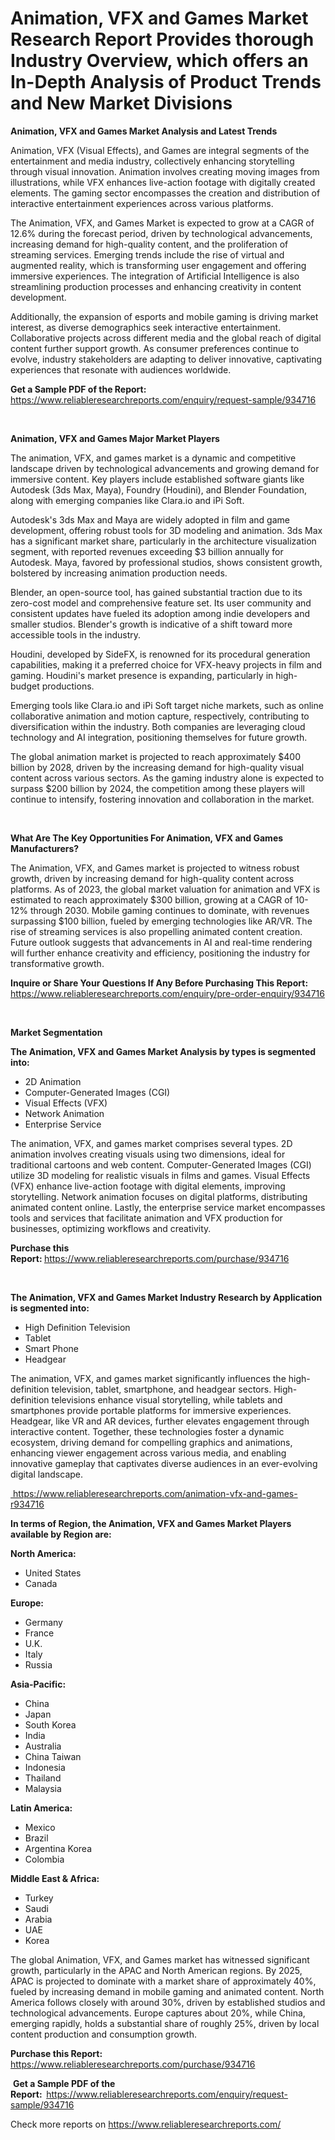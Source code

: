 <p><h1>Animation, VFX and Games Market Research Report Provides thorough Industry Overview, which offers an In-Depth Analysis of Product Trends and New Market Divisions</h1></p><p><strong>Animation, VFX and Games Market Analysis and Latest Trends</strong></p>
<p><p>Animation, VFX (Visual Effects), and Games are integral segments of the entertainment and media industry, collectively enhancing storytelling through visual innovation. Animation involves creating moving images from illustrations, while VFX enhances live-action footage with digitally created elements. The gaming sector encompasses the creation and distribution of interactive entertainment experiences across various platforms.</p><p>The Animation, VFX, and Games Market is expected to grow at a CAGR of 12.6% during the forecast period, driven by technological advancements, increasing demand for high-quality content, and the proliferation of streaming services. Emerging trends include the rise of virtual and augmented reality, which is transforming user engagement and offering immersive experiences. The integration of Artificial Intelligence is also streamlining production processes and enhancing creativity in content development. </p><p>Additionally, the expansion of esports and mobile gaming is driving market interest, as diverse demographics seek interactive entertainment. Collaborative projects across different media and the global reach of digital content further support growth. As consumer preferences continue to evolve, industry stakeholders are adapting to deliver innovative, captivating experiences that resonate with audiences worldwide.</p></p>
<p><strong>Get a Sample PDF of the Report:&nbsp;</strong> <a href="https://www.reliableresearchreports.com/enquiry/request-sample/934716?utm_campaign=3584&utm_medium=2&utm_source=Github&utm_content=ia&utm_term=21032025&utm_id=animation-vfx-and-games">https://www.reliableresearchreports.com/enquiry/request-sample/934716</a></p>
<p>&nbsp;</p>
<p><strong>Animation, VFX and Games Major Market Players</strong></p>
<p><p>The animation, VFX, and games market is a dynamic and competitive landscape driven by technological advancements and growing demand for immersive content. Key players include established software giants like Autodesk (3ds Max, Maya), Foundry (Houdini), and Blender Foundation, along with emerging companies like Clara.io and iPi Soft.</p><p>Autodesk's 3ds Max and Maya are widely adopted in film and game development, offering robust tools for 3D modeling and animation. 3ds Max has a significant market share, particularly in the architecture visualization segment, with reported revenues exceeding $3 billion annually for Autodesk. Maya, favored by professional studios, shows consistent growth, bolstered by increasing animation production needs.</p><p>Blender, an open-source tool, has gained substantial traction due to its zero-cost model and comprehensive feature set. Its user community and consistent updates have fueled its adoption among indie developers and smaller studios. Blender's growth is indicative of a shift toward more accessible tools in the industry.</p><p>Houdini, developed by SideFX, is renowned for its procedural generation capabilities, making it a preferred choice for VFX-heavy projects in film and gaming. Houdini's market presence is expanding, particularly in high-budget productions.</p><p>Emerging tools like Clara.io and iPi Soft target niche markets, such as online collaborative animation and motion capture, respectively, contributing to diversification within the industry. Both companies are leveraging cloud technology and AI integration, positioning themselves for future growth.</p><p>The global animation market is projected to reach approximately $400 billion by 2028, driven by the increasing demand for high-quality visual content across various sectors. As the gaming industry alone is expected to surpass $200 billion by 2024, the competition among these players will continue to intensify, fostering innovation and collaboration in the market.</p></p>
<p>&nbsp;</p>
<p><strong>What Are The Key Opportunities For Animation, VFX and Games Manufacturers?</strong></p>
<p><p>The Animation, VFX, and Games market is projected to witness robust growth, driven by increasing demand for high-quality content across platforms. As of 2023, the global market valuation for animation and VFX is estimated to reach approximately $300 billion, growing at a CAGR of 10-12% through 2030. Mobile gaming continues to dominate, with revenues surpassing $100 billion, fueled by emerging technologies like AR/VR. The rise of streaming services is also propelling animated content creation. Future outlook suggests that advancements in AI and real-time rendering will further enhance creativity and efficiency, positioning the industry for transformative growth.</p></p>
<p><strong>Inquire or Share Your Questions If Any Before Purchasing This Report:</strong> <a href="https://www.reliableresearchreports.com/enquiry/pre-order-enquiry/934716?utm_campaign=3584&utm_medium=2&utm_source=Github&utm_content=ia&utm_term=21032025&utm_id=animation-vfx-and-games">https://www.reliableresearchreports.com/enquiry/pre-order-enquiry/934716</a></p>
<p>&nbsp;</p>
<p><strong>Market Segmentation</strong></p>
<p><strong>The Animation, VFX and Games Market Analysis by types is segmented into:</strong></p>
<p><ul><li>2D Animation</li><li>Computer-Generated Images (CGI)</li><li>Visual Effects (VFX)</li><li>Network Animation</li><li>Enterprise Service</li></ul></p>
<p><p>The animation, VFX, and games market comprises several types. 2D animation involves creating visuals using two dimensions, ideal for traditional cartoons and web content. Computer-Generated Images (CGI) utilize 3D modeling for realistic visuals in films and games. Visual Effects (VFX) enhance live-action footage with digital elements, improving storytelling. Network animation focuses on digital platforms, distributing animated content online. Lastly, the enterprise service market encompasses tools and services that facilitate animation and VFX production for businesses, optimizing workflows and creativity.</p></p>
<p><strong>Purchase this Report:&nbsp;</strong><a href="https://www.reliableresearchreports.com/purchase/934716?utm_campaign=3584&utm_medium=2&utm_source=Github&utm_content=ia&utm_term=21032025&utm_id=animation-vfx-and-games">https://www.reliableresearchreports.com/purchase/934716</a></p>
<p>&nbsp;</p>
<p><strong>The Animation, VFX and Games Market Industry Research by Application is segmented into:</strong></p>
<p><ul><li>High Definition Television</li><li>Tablet</li><li>Smart Phone</li><li>Headgear</li></ul></p>
<p><p>The animation, VFX, and games market significantly influences the high-definition television, tablet, smartphone, and headgear sectors. High-definition televisions enhance visual storytelling, while tablets and smartphones provide portable platforms for immersive experiences. Headgear, like VR and AR devices, further elevates engagement through interactive content. Together, these technologies foster a dynamic ecosystem, driving demand for compelling graphics and animations, enhancing viewer engagement across various media, and enabling innovative gameplay that captivates diverse audiences in an ever-evolving digital landscape.</p></p>
<p><a href="https://www.reliableresearchreports.com/animation-vfx-and-games-r934716?utm_campaign=3584&utm_medium=2&utm_source=Github&utm_content=ia&utm_term=21032025&utm_id=animation-vfx-and-games">&nbsp;https://www.reliableresearchreports.com/animation-vfx-and-games-r934716</a></p>
<p><strong>In terms of Region, the Animation, VFX and Games Market Players available by Region are:</strong></p>
<p>
    <p> <strong> North America: </strong>
        <ul>
            <li>United States</li>
            <li>Canada</li>
        </ul>
        </p> 
    <p> <strong> Europe: </strong>
        <ul>
            <li>Germany</li>
            <li>France</li>
            <li>U.K.</li>
            <li>Italy</li>
            <li>Russia</li>
        </ul>
        </p> 
    <p> <strong> Asia-Pacific: </strong>
        <ul>
            <li>China</li>
            <li>Japan</li>
            <li>South Korea</li>
            <li>India</li>
            <li>Australia</li>
            <li>China Taiwan</li>
            <li>Indonesia</li>
            <li>Thailand</li>
            <li>Malaysia</li>
        </ul>
        </p> 
    <p> <strong> Latin America: </strong>
        <ul>
            <li>Mexico</li>
            <li>Brazil</li>
            <li>Argentina Korea</li>
            <li>Colombia</li>
        </ul>
        </p> 
    <p> <strong> Middle East & Africa: </strong>
        <ul>
            <li>Turkey</li>
            <li>Saudi</li>
            <li>Arabia</li>
            <li>UAE</li>
            <li>Korea</li>
        </ul>
    </p>
    </p>
<p><p>The global Animation, VFX, and Games market has witnessed significant growth, particularly in the APAC and North American regions. By 2025, APAC is projected to dominate with a market share of approximately 40%, fueled by increasing demand in mobile gaming and animated content. North America follows closely with around 30%, driven by established studios and technological advancements. Europe captures about 20%, while China, emerging rapidly, holds a substantial share of roughly 25%, driven by local content production and consumption growth.</p></p>
<p><strong>Purchase this Report: </strong><a href="https://www.reliableresearchreports.com/purchase/934716?utm_campaign=3584&utm_medium=2&utm_source=Github&utm_content=ia&utm_term=21032025&utm_id=animation-vfx-and-games">https://www.reliableresearchreports.com/purchase/934716</a></p>
<p>&nbsp;<strong>Get a Sample PDF of the Report:&nbsp;&nbsp;</strong><a href="https://www.reliableresearchreports.com/enquiry/request-sample/934716?utm_campaign=3584&utm_medium=2&utm_source=Github&utm_content=ia&utm_term=21032025&utm_id=animation-vfx-and-games">https://www.reliableresearchreports.com/enquiry/request-sample/934716</a></p>
<p><strong></strong></p>
<p>Check more reports on <a href="https://www.reliableresearchreports.com/?utm_campaign=3584&utm_medium=2&utm_source=Github&utm_content=ia&utm_term=21032025&utm_id=animation-vfx-and-games">https://www.reliableresearchreports.com/</a></p>